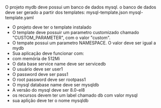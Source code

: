 O projeto mydb deve possui um banco de dados mysql.
o banco de dados deve ser gerado a partir dos templates:
mysql-template.json
mysql-template.yaml

- O projeto deve ter o template instalado
- O template deve possuir um parametro customizado chamado "CUSTOM_PARAMETER", com o valor "custom".
- O tempate possui um parametro NAMESPACE. O valor deve ser igual a mydb
- Sua aplicação deve funcionar com:
- com memória de 512Mi
- O data base service name deve ser servicedb
- O usuário deve ser user1
- O password deve ser pass1 
- O root password deve ser rootpass1
- O mysql database name deve ser mysqldb
- A versão do mysql deve ser 8.0-el8
- os recursos devem ter um label chamado db com valor mysql
- sua aplição deve ter o nome mysqldb

